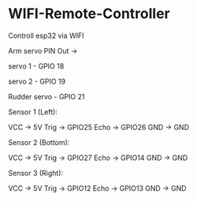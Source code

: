 # WIFI-Remote-Controller

Controll esp32 via WIFI

Arm servo PIN Out ->

servo 1 - GPIO 18

servo 2 - GPIO 19

Rudder servo - GPIO 21

Sensor 1 (Left):

VCC → 5V
Trig → GPIO25
Echo → GPIO26
GND → GND

Sensor 2 (Bottom):

VCC → 5V
Trig → GPIO27
Echo → GPIO14
GND → GND

Sensor 3 (Right):

VCC → 5V
Trig → GPIO12
Echo → GPIO13
GND → GND
